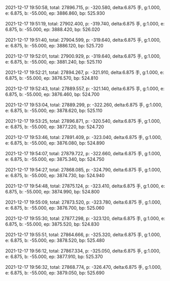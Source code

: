 2021-12-17 19:50:58, total: 27896.715, p: -320.580, delta:6.875 手, g:1.000, e: 6.875, b: -55.000, ep: 3886.860, bp: 525.930

2021-12-17 19:51:19, total: 27902.400, p: -319.740, delta:6.875 手, g:1.000, e: 6.875, b: -55.000, ep: 3888.420, bp: 526.020

2021-12-17 19:51:40, total: 27904.599, p: -319.640, delta:6.875 手, g:1.000, e: 6.875, b: -55.000, ep: 3886.120, bp: 525.720

2021-12-17 19:52:01, total: 27900.929, p: -319.640, delta:6.875 手, g:1.000, e: 6.875, b: -55.000, ep: 3881.240, bp: 525.110

2021-12-17 19:52:21, total: 27894.267, p: -321.910, delta:6.875 手, g:1.000, e: 6.875, b: -55.000, ep: 3876.570, bp: 524.810

2021-12-17 19:52:43, total: 27889.557, p: -321.140, delta:6.875 手, g:1.000, e: 6.875, b: -55.000, ep: 3876.460, bp: 524.700

2021-12-17 19:53:04, total: 27889.299, p: -322.260, delta:6.875 手, g:1.000, e: 6.875, b: -55.000, ep: 3878.620, bp: 525.110

2021-12-17 19:53:25, total: 27896.871, p: -320.540, delta:6.875 手, g:1.000, e: 6.875, b: -55.000, ep: 3877.220, bp: 524.720

2021-12-17 19:53:46, total: 27891.409, p: -323.040, delta:6.875 手, g:1.000, e: 6.875, b: -55.000, ep: 3876.080, bp: 524.890

2021-12-17 19:54:07, total: 27879.722, p: -322.660, delta:6.875 手, g:1.000, e: 6.875, b: -55.000, ep: 3875.340, bp: 524.750

2021-12-17 19:54:27, total: 27868.085, p: -324.790, delta:6.875 手, g:1.000, e: 6.875, b: -55.000, ep: 3874.730, bp: 524.940

2021-12-17 19:54:48, total: 27875.124, p: -323.410, delta:6.875 手, g:1.000, e: 6.875, b: -55.000, ep: 3874.990, bp: 524.800

2021-12-17 19:55:09, total: 27873.520, p: -323.780, delta:6.875 手, g:1.000, e: 6.875, b: -55.000, ep: 3876.700, bp: 525.060

2021-12-17 19:55:30, total: 27877.298, p: -323.120, delta:6.875 手, g:1.000, e: 6.875, b: -55.000, ep: 3875.520, bp: 524.830

2021-12-17 19:55:51, total: 27864.666, p: -325.320, delta:6.875 手, g:1.000, e: 6.875, b: -55.000, ep: 3878.520, bp: 525.480

2021-12-17 19:56:12, total: 27867.334, p: -325.050, delta:6.875 手, g:1.000, e: 6.875, b: -55.000, ep: 3877.910, bp: 525.370

2021-12-17 19:56:32, total: 27868.774, p: -326.470, delta:6.875 手, g:1.000, e: 6.875, b: -55.000, ep: 3879.050, bp: 525.690